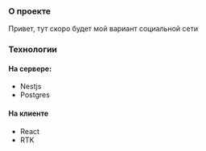 ### О проекте

Привет, тут скоро будет мой вариант социальной сети

### Технологии

#### На сервере:

- Nestjs
- Postgres

#### На клиенте

- React
- RTK